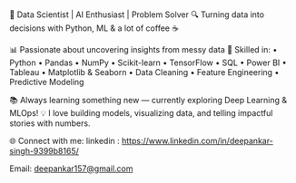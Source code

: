 🚀 Data Scientist | AI Enthusiast | Problem Solver
🔍 Turning data into decisions with Python, ML & a lot of coffee ☕

📊 Passionate about uncovering insights from messy data
🧠 Skilled in:
• Python • Pandas • NumPy • Scikit-learn • TensorFlow
• SQL • Power BI • Tableau • Matplotlib & Seaborn
• Data Cleaning • Feature Engineering • Predictive Modeling

📚 Always learning something new — currently exploring Deep Learning & MLOps!
💡 I love building models, visualizing data, and telling impactful stories with numbers.

🌐 Connect with me:
linkedin : https://www.linkedin.com/in/deepankar-singh-9399b8165/

Email: deepankar157@gmail.com
